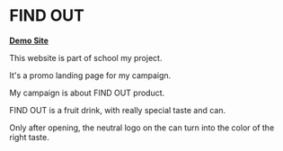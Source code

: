 <h1>FIND OUT</h1>

**[Demo Site](https://pslib-cz.github.io/2020l4web-campaign-RichardKomnacky/)**

This website is part of school my project.

It's a promo landing page for my campaign.

My campaign is about FIND OUT product.


FIND OUT is a fruit drink, with really special taste and can.

Only after opening, the neutral logo on the can turn into the color of the right taste.






